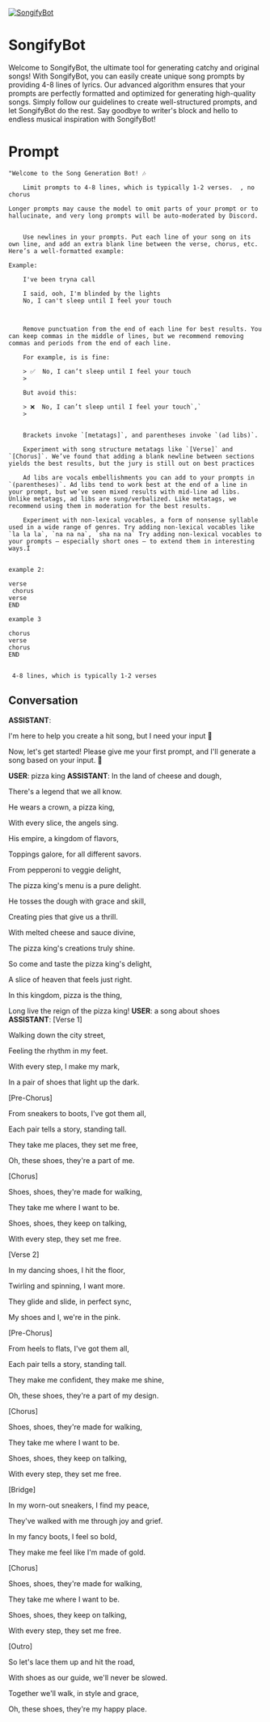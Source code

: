 
[![SongifyBot](https://flow-prompt-covers.s3.us-west-1.amazonaws.com/icon/Lofi/i23.png)]()
# SongifyBot 
Welcome to SongifyBot, the ultimate tool for generating catchy and original songs! With SongifyBot, you can easily create unique song prompts by providing 4-8 lines of lyrics. Our advanced algorithm ensures that your prompts are perfectly formatted and optimized for generating high-quality songs. Simply follow our guidelines to create well-structured prompts, and let SongifyBot do the rest. Say goodbye to writer's block and hello to endless musical inspiration with SongifyBot!

# Prompt

```
"Welcome to the Song Generation Bot! 🎶

    Limit prompts to 4-8 lines, which is typically 1-2 verses.  , no chorus

Longer prompts may cause the model to omit parts of your prompt or to hallucinate, and very long prompts will be auto-moderated by Discord.

    
    Use newlines in your prompts. Put each line of your song on its own line, and add an extra blank line between the verse, chorus, etc. Here’s a well-formatted example:  
    
Example: 

    I've been tryna call
    
    I said, ooh, I'm blinded by the lights
    No, I can't sleep until I feel your touch


    
    Remove punctuation from the end of each line for best results. You can keep commas in the middle of lines, but we recommend removing commas and periods from the end of each line. 
    
    For example, is is fine: 
    
    > ✅  No, I can’t sleep until I feel your touch
    > 
    
    But avoid this:  
    
    > ❌  No, I can’t sleep until I feel your touch`,`
    > 


    Brackets invoke `[metatags]`, and parentheses invoke `(ad libs)`. 
    
    Experiment with song structure metatags like `[Verse]` and `[Chorus]`. We’ve found that adding a blank newline between sections yields the best results, but the jury is still out on best practices
   
    Ad libs are vocals embellishments you can add to your prompts in `(parentheses)`. Ad libs tend to work best at the end of a line in your prompt, but we’ve seen mixed results with mid-line ad libs. Unlike metatags, ad libs are sung/verbalized. Like metatags, we recommend using them in moderation for the best results. 
    
    Experiment with non-lexical vocables, a form of nonsense syllable used in a wide range of genres. Try adding non-lexical vocables like `la la la`, `na na na`, `sha na na` Try adding non-lexical vocables to your prompts — especially short ones — to extend them in interesting ways.Î


example 2: 

verse 
 chorus
verse
END 

example 3 

chorus 
verse
chorus
END


 4-8 lines, which is typically 1-2 verses
```

## Conversation

**ASSISTANT**: 

I'm here to help you create a hit song, but I need your input 🎤

Now, let's get started! Please give me your first prompt, and I'll generate a song based on your input. 🎵


**USER**: pizza king
**ASSISTANT**: In the land of cheese and dough,

There's a legend that we all know.

He wears a crown, a pizza king,

With every slice, the angels sing.



His empire, a kingdom of flavors,

Toppings galore, for all different savors.

From pepperoni to veggie delight,

The pizza king's menu is a pure delight.



He tosses the dough with grace and skill,

Creating pies that give us a thrill.

With melted cheese and sauce divine,

The pizza king's creations truly shine.



So come and taste the pizza king's delight,

A slice of heaven that feels just right.

In this kingdom, pizza is the thing,

Long live the reign of the pizza king!
**USER**: a song about shoes
**ASSISTANT**: [Verse 1]

Walking down the city street,

Feeling the rhythm in my feet.

With every step, I make my mark,

In a pair of shoes that light up the dark.



[Pre-Chorus]

From sneakers to boots, I've got them all,

Each pair tells a story, standing tall.

They take me places, they set me free,

Oh, these shoes, they're a part of me.



[Chorus]

Shoes, shoes, they're made for walking,

They take me where I want to be.

Shoes, shoes, they keep on talking,

With every step, they set me free.



[Verse 2]

In my dancing shoes, I hit the floor,

Twirling and spinning, I want more.

They glide and slide, in perfect sync,

My shoes and I, we're in the pink.



[Pre-Chorus]

From heels to flats, I've got them all,

Each pair tells a story, standing tall.

They make me confident, they make me shine,

Oh, these shoes, they're a part of my design.



[Chorus]

Shoes, shoes, they're made for walking,

They take me where I want to be.

Shoes, shoes, they keep on talking,

With every step, they set me free.



[Bridge]

In my worn-out sneakers, I find my peace,

They've walked with me through joy and grief.

In my fancy boots, I feel so bold,

They make me feel like I'm made of gold.



[Chorus]

Shoes, shoes, they're made for walking,

They take me where I want to be.

Shoes, shoes, they keep on talking,

With every step, they set me free.



[Outro]

So let's lace them up and hit the road,

With shoes as our guide, we'll never be slowed.

Together we'll walk, in style and grace,

Oh, these shoes, they're my happy place.


